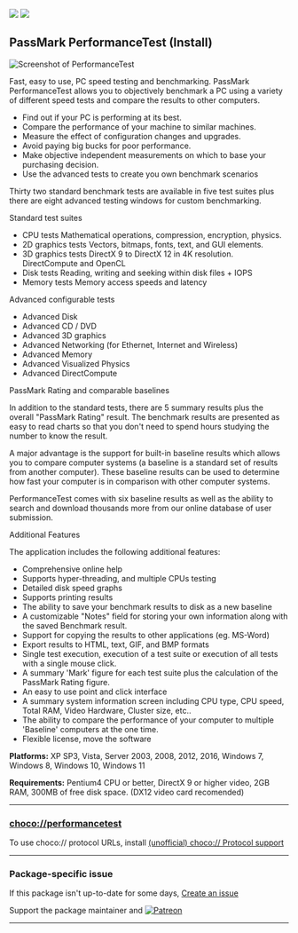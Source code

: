[![](https://img.shields.io/chocolatey/v/performancetest?color=green&label=performancetest)](https://chocolatey.org/packages/performancetest) [![](https://img.shields.io/chocolatey/dt/performancetest)](https://chocolatey.org/packages/performancetest)

## PassMark PerformanceTest (Install)

![Screenshot of PerformanceTest](https://cdn.jsdelivr.net/gh/tunisiano187/Chocolatey-packages@3daee90dac41f77e1b3bb9c372412810693455cc/automatic/performancetest/cpu_test.jpg)
	
Fast, easy to use, PC speed testing and benchmarking. PassMark PerformanceTest allows you to objectively benchmark a PC using a variety of different speed tests and compare the results to other computers.

* Find out if your PC is performing at its best.
* Compare the performance of your machine to similar machines.
* Measure the effect of configuration changes and upgrades.
* Avoid paying big bucks for poor performance.
* Make objective independent measurements on which to base your
purchasing decision.
* Use the advanced tests to create you own benchmark scenarios

Thirty two standard benchmark tests are available in five test suites plus there are eight advanced testing windows for custom benchmarking.

Standard test suites

* CPU tests Mathematical operations, compression, encryption, physics.
* 2D graphics tests Vectors, bitmaps, fonts, text, and GUI elements.
* 3D graphics tests DirectX 9 to DirectX 12 in 4K resolution. DirectCompute and OpenCL
* Disk tests Reading, writing and seeking within disk files + IOPS
* Memory tests Memory access speeds and latency

Advanced configurable tests

* Advanced Disk
* Advanced CD / DVD
* Advanced 3D graphics
* Advanced Networking (for Ethernet, Internet and Wireless)
* Advanced Memory
* Advanced Visualized Physics
* Advanced DirectCompute

PassMark Rating and comparable baselines

In addition to the standard tests, there are 5 summary results plus the overall "PassMark Rating" result. The benchmark results are presented as easy to read charts so that you don't need to spend hours studying the number to know the result.

A major advantage is the support for built-in baseline results which allows you to compare computer systems (a baseline is a standard set of results from another computer). These baseline results can be used to determine how fast your computer is in comparison with other computer systems.

PerformanceTest comes with six baseline results as well as the ability to search and download thousands more from our online database of user submission.

Additional Features

The application includes the following additional features:

* Comprehensive online help
* Supports hyper-threading, and multiple CPUs testing
* Detailed disk speed graphs
* Supports printing results
* The ability to save your benchmark results to disk as a new baseline
* A customizable "Notes" field for storing your own information along with the saved Benchmark result.
* Support for copying the results to other applications (eg. MS-Word)
* Export results to HTML, text, GIF, and BMP formats
* Single test execution, execution of a test suite or execution of all tests with a single mouse click.
* A summary 'Mark' figure for each test suite plus the calculation of the PassMark Rating figure.
* An easy to use point and click interface
* A summary system information screen including CPU type, CPU speed, Total RAM, Video Hardware, Cluster size, etc..
* The ability to compare the performance of your computer to multiple 'Baseline' computers at the one time.
* Flexible license, move the software

**Platforms:** XP SP3, Vista, Server 2003, 2008, 2012, 2016, Windows 7, Windows 8, Windows 10, Windows 11

**Requirements:** Pentium4 CPU or better, DirectX 9 or higher video, 2GB RAM, 300MB of free disk space. (DX12 video card recomended)


---

### [choco://performancetest](choco://performancetest)
To use choco:// protocol URLs, install [(unofficial) choco:// Protocol support ](https://chocolatey.org/packages/choco-protocol-support)

---

### Package-specific issue
If this package isn't up-to-date for some days, [Create an issue](https://github.com/tunisiano187/Chocolatey-packages/issues/new/choose)

Support the package maintainer and [![Patreon](https://cdn.jsdelivr.net/gh/tunisiano187/Chocolatey-packages@d15c4e19c709e7148588d4523ffc6dd3cd3c7e5e/icons/patreon.png)](https://www.patreon.com/tunisiano)

---

